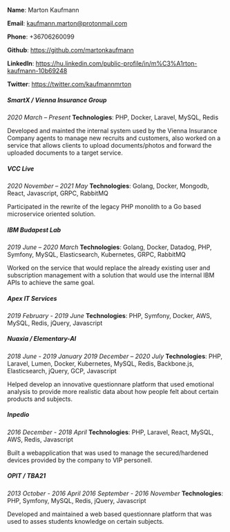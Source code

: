 **Name**: Marton Kaufmann

**Email**: kaufmann.marton@protonmail.com

**Phone**: +36706260099

**Github**: https://github.com/martonkaufmann

**LinkedIn**: https://hu.linkedin.com/public-profile/in/m%C3%A1rton-kaufmann-10b69248

**Twitter**: https://twitter.com/kaufmannmrton

##### SmartX / Vienna Insurance Group
_2020 March – Present_
**Technologies**: PHP, Docker, Laravel, MySQL, Redis

Developed and mainted the internal system used by the Vienna Insurance Company agents to manage new recruits and customers, also worked on a service that allows clients to upload documents/photos and forward the uploaded documents to a target service.

##### VCC Live
_2020 November – 2021 May_
**Technologies**: Golang, Docker, Mongodb, React, Javascript, GRPC, RabbitMQ

Participated in the rewrite of the legacy PHP monolith to a Go based microservice oriented solution.

##### IBM Budapest Lab
_2019 June – 2020 March_
**Technologies**: Golang, Docker, Datadog, PHP, Symfony, MySQL, Elasticsearch, Kubernetes, GRPC, RabbitMQ

Worked on the service that would replace the already existing user and subscription management with a solution that would use the internal IBM APIs to achieve the same goal.

##### Apex IT Services
_2019 February - 2019 June_
**Technologies**: PHP, Symfony, Docker, AWS, MySQL, Redis, jQuery, Javascript

##### Nuaxia / Elementary-AI
_2018 June - 2019 January
2019 December – 2020 July_
**Technologies**: PHP, Laravel, Lumen, Docker, Kubernetes, MySQL, Redis, Backbone.js, Elasticsearch, jQuery, GCP, Javascript

Helped develop an innovative questionnare platform that used emotional analysis to provide more realistic data about how people felt about certain products and subjects.

##### Inpedio
_2016 December - 2018 April_
**Technologies**: PHP, Laravel, React, MySQL, AWS, Redis, Javascript

Built a webapplication that was used to manage the secured/hardened devices provided by the company to VIP personell.

##### OPIT / TBA21
_2013 October - 2016 April
2016 September - 2016 November_
**Technologies**: PHP, Symfony, MySQL, Redis, jQuery, Javascript

Developed and maintained a web based questionnare platform that was used to asses students knowledge on certain subjects.
